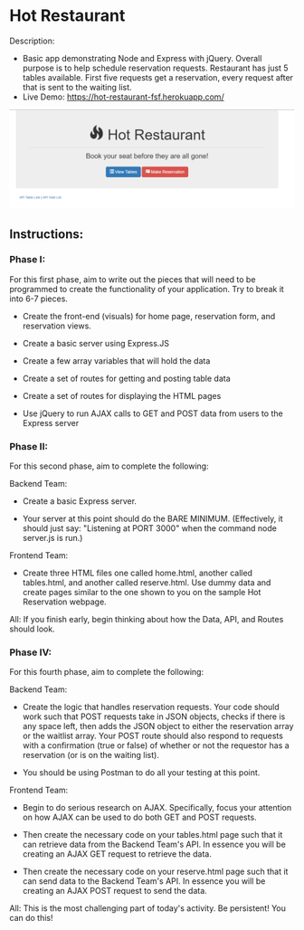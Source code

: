 # Hot Restaurant

Description:
* Basic app demonstrating Node and Express with jQuery. Overall purpose is to help schedule reservation requests. Restaurant has just 5 tables available. First five requests get a reservation, every request after that is sent to the waiting list.
* Live Demo: <https://hot-restaurant-fsf.herokuapp.com/>

![Hot Restaurant Image](HotRestaurant.png)

## Instructions:

### Phase I:
For this first phase, aim to write out the pieces that will need to be programmed to create the functionality of your application. Try to break it into 6-7 pieces.

* Create the front-end (visuals) for home page, reservation form, and reservation views.

* Create a basic server using Express.JS

* Create a few array variables that will hold the data

* Create a set of routes for getting and posting table data

* Create a set of routes for displaying the HTML pages

* Use jQuery to run AJAX calls to GET and POST data from users to the Express server

### Phase II:
For this second phase, aim to complete the following:

Backend Team:

* Create a basic Express server.

* Your server at this point should do the BARE MINIMUM. (Effectively, it should just say: "Listening at PORT 3000" when the command node server.js is run.)

Frontend Team:

* Create three HTML files one called home.html, another called tables.html, and another called reserve.html. Use dummy data and create pages similar to the one shown to you on the sample Hot Reservation webpage.

All: If you finish early, begin thinking about how the Data, API, and Routes should look.

### Phase IV:

For this fourth phase, aim to complete the following:

Backend Team:

* Create the logic that handles reservation requests. Your code should work such that POST requests take in JSON objects, checks if there is any space left, then adds the JSON object to either the reservation array or the waitlist array. Your POST route should also respond to requests with a confirmation (true or false) of whether or not the requestor has a reservation (or is on the waiting list).

* You should be using Postman to do all your testing at this point.

Frontend Team:

* Begin to do serious research on AJAX. Specifically, focus your attention on how AJAX can be used to do both GET and POST requests.

* Then create the necessary code on your tables.html page such that it can retrieve data from the Backend Team's API. In essence you will be creating an AJAX GET request to retrieve the data.

* Then create the necessary code on your reserve.html page such that it can send data to the Backend Team's API. In essence you will be creating an AJAX POST request to send the data.

All: This is the most challenging part of today's activity. Be persistent! You can do this!
